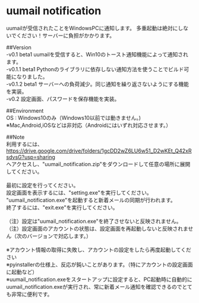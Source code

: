 # uumail notification

uumailが受信されたことをWindowsPCに通知します。
多重起動は絶対にしないでください！サーバーに負担がかかります。

##Version<br>
  -v0.1 beta1 uumailを受信すると、Win10のトースト通知機能によって通知されます。<br>
  -v0.1.1 beta1 Pythonのライブラリに依存しない通知方法を使うことでビルド可能になりました。<br>
  -v0.1.2 beta1 サーバーへの負荷減少。同じ通知を繰り返さないようにする機能を実装。<br>
  -v0.2 設定画面、パスワードを保存機能を実装。<br>


##Environment<br>
  OS : Windows10のみ（Windows10以前では動きません。)<br>
  ※Mac,Android,iOSなどは非対応（Androidにはいずれ対応させます。）<br>

##Note<br>
利用するには、
<br>
https://drive.google.com/drive/folders/1gcDD2wZ6LU6w51_D2wKEt_Q42xRsdvsG?usp=sharing
<br>
へアクセスし、"uumail_notification.zip"をダウンロードして任意の場所に展開してください。<br>
<br>
最初に設定を行ってください。<br>
設定画面を表示するには、"setting.exe"を実行してください。
<br>
"uumail_notification.exe"を起動すると新着メールの同期が行われます。<br>
終了するには、"exit.exe"を実行してください。<br>
<br>
（注）設定は"uumail_notification.exe"を終了させないと反映されません。<br>
（注）設定画面のアカウントの状態は、設定画面を再起動しないと反映されません（次のバージョンで対応します。）<br>
<br>
※アカウント情報の取得に失敗し、アカウントの設定をしたら再度起動してください<br>
※pyinstallerの仕様上、反応が鈍いことがあります。（特にアカウントの設定画面に起動など）<br>
※uumail_notification.exeをスタートアップに設定すると、PC起動時に自動的にuumail_notification.exeが実行され、常に新着メール通知を確認できるのでとても非常に便利です。<br>

